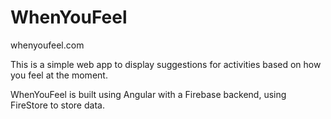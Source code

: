 # WhenYouFeel

whenyoufeel.com

This is a simple web app to display suggestions for activities based on how you feel at the moment.

WhenYouFeel is built using Angular with a Firebase backend, using FireStore to store data.
